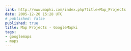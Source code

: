 ```yaml
---
link: http://www.mapki.com/index.php?title=Map_Projects
date: 2005-12-20 15:28 UTC
# published: false
published: true
title: Map Projects - GoogleMapki
tags:
- googlemaps
- maps
---
```



